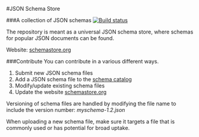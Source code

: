 #JSON Schema Store

###A collection of JSON schemas 
[![Build status](https://ci.appveyor.com/api/projects/status/ab34h2jsrjfiw2xq?svg=true)](https://ci.appveyor.com/project/madskristensen/schemastore-371)

The repository is meant as a universal JSON schema store, 
where schemas for popular JSON documents can be found.

Website: [schemastore.org](http://schemastore.org)

###Contribute
You can contribute in a various different ways.

1. Submit new JSON schema files
2. Add a JSON schema file to the [schema catalog](src/api/json/catalog.json)
2. Modify/update existing schema files
3. Update the website [schemastore.org](http://schemastore.org)

Versioning of schema files are handled by modifying the file name to include
the version number: *myschema-1.2.json*

When uploading a new schema file, make sure it targets a file that is commonly
used or has potential for broad uptake.

